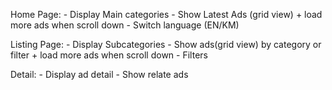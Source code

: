 Home Page:
    - Display Main categories
    - Show Latest Ads (grid view) + load more ads when scroll down
    - Switch language (EN/KM)

Listing Page:
    - Display Subcategories
    - Show ads(grid view) by category or filter + load more ads when scroll down
    - Filters

Detail:
    - Display ad detail
    - Show relate ads

